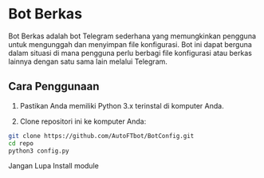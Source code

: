 # Bot Berkas

Bot Berkas adalah bot Telegram sederhana yang memungkinkan pengguna untuk mengunggah dan menyimpan file konfigurasi. Bot ini dapat berguna dalam situasi di mana pengguna perlu berbagi file konfigurasi atau berkas lainnya dengan satu sama lain melalui Telegram.

## Cara Penggunaan

1. Pastikan Anda memiliki Python 3.x terinstal di komputer Anda.

2. Clone repositori ini ke komputer Anda:

```bash
git clone https://github.com/AutoFTbot/BotConfig.git
cd repo
python3 config.py
```
Jangan Lupa Install module
```telethon==1.24.0
```
